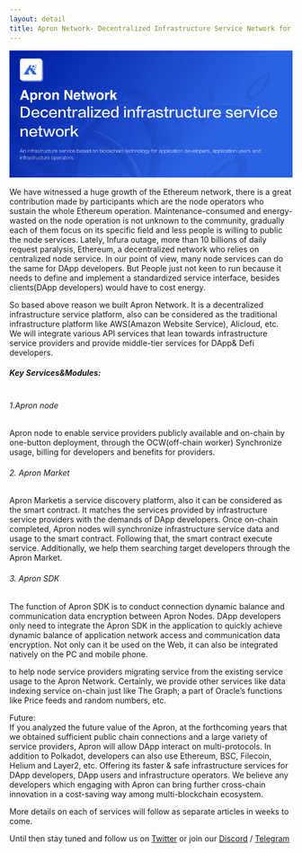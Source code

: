 ```yaml
---
layout: detail
title: Apron Network- Decentralized Infrastructure Service Network for Polkadot Ecosystem
---
```


![Apron Network- Decentralized Infrastructure Service Network for Polkadot Ecosystem](/assets/images/posts/20210107anontechnicalintroductionofapronnetwork.png)

We have witnessed a huge growth of the Ethereum network, there is a great contribution made by participants which are the node operators who sustain the whole Ethereum operation. Maintenance-consumed and energy-wasted on the node operation is not unknown to the community, gradually each of them focus on its specific field and less people is willing to public the node services. Lately, Infura outage, more than 10 billions of daily request paralysis, Ethereum, a decentralized network who relies on centralized node service. In our point of view, many node services can do the same for DApp developers. But People just not keen to run because it needs to define and implement a standardized service interface, besides clients(DApp developers) would have to cost energy.  

So based above reason we built Apron Network. It is a decentralized infrastructure service platform, also can be considered as the traditional infrastructure platform like AWS(Amazon Website Service), Alicloud, etc. We will integrate various API services that lean towards infrastructure service providers and provide middle-tier services for DApp& Defi developers.

##### Key Services&Modules:<br><br>

###### 1.Apron node
Apron node to enable service providers publicly available and on-chain by one-button deployment, through the OCW(off-chain worker) Synchronize usage, billing for developers and benefits for providers.
###### 2. Apron Market
Apron Marketis a service discovery platform, also it can be considered as the smart contract. It matches the services provided by infrastructure service providers with the demands of DApp developers. Once on-chain completed, Apron nodes will synchronize infrastructure service data and usage to the smart contract. Following that, the smart contract execute service. Additionally, we help them searching target developers through the Apron Market.
###### 3. Apron SDK
The function of Apron SDK is to conduct connection dynamic balance and communication data encryption between Apron Nodes. DApp developers only need to integrate the Apron SDK in the application to quickly achieve dynamic balance of application network access and communication data encryption. Not only can it be used on the Web, it can also be integrated natively on the PC and mobile phone.  

to help node service providers migrating service from the existing service usage to the Apron Network.
Certainly, we provide other services like data indexing service on-chain just like The Graph; a part of Oracle’s functions like Price feeds and random numbers, etc.

Future:  
If you analyzed the future value of the Apron, at the forthcoming years that we obtained sufficient public chain connections and a large variety of service providers, Apron will allow DApp interact on multi-protocols. In addition to Polkadot, developers can also use Ethereum, BSC, Filecoin, Helium and Layer2, etc. Offering its faster & safe infrastructure services for DApp developers, DApp users and infrastructure operators. We believe any developers which engaging with Apron can bring further cross-chain innovation in a cost-saving way among multi-blockchain ecosystem.  

More details on each of services will follow as separate articles in weeks to come.

Until then stay tuned and follow us on [Twitter](https://twitter.com/apronofficial1) or join our [Discord](https://discord.com/invite/uCdPmmB2SV) / [Telegram](https://t.me/apron_network)
